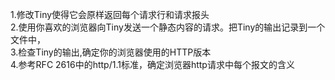 1.修改Tiny使得它会原样返回每个请求行和请求报头   
2.使用你喜欢的浏览器向Tiny发送一个静态内容的请求。把Tiny的输出记录到一个文件中，   
3.检查Tiny的输出,确定你的浏览器使用的HTTP版本   
4.参考RFC 2616中的http/1.1标准，确定浏览器http请求中每个报文的含义   
